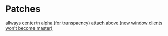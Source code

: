 # Patches
[allways center](https://dwm.suckless.org/patches/alwayscenter/)\n
[alpha (for transpaency)](https://dwm.suckless.org/patches/alpha/)
[attach above (new window clients won't become master)](https://dwm.suckless.org/patches/attachabove/)
